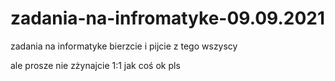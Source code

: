 # zadania-na-infromatyke-09.09.2021
zadania na informatyke bierzcie i pijcie z tego wszyscy


ale prosze nie zżynajcie 1:1 jak coś ok pls
